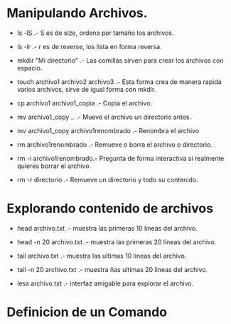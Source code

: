 # Manipulando Archivos.

- ls -lS .- S es de size, ordena por tamaño los archivos.

* ls -lr .- r es de reverse, los lista en forma reversa.

* mkdir "Mi directorio" .- Las comillas sirven para crear los archivos con espacio.

* touch archivo1 archivo2 archivo3 .- Esta forma crea de manera rapida varios archivos, sirve de igual forma con mkdir.

* cp archivo1 archivo1_copia .- Copia el archivo.

* mv archivo1_copy .. .- Mueve el archivo un directorio antes.

* mv archivo1_copy archivo1renombrado .- Renombra el archivo

* rm archivo1renombrado .- Remueve o borra el archivo o directorio.

* rm -i archivo1renombrado.- Pregunta de forma interactiva si realmente quieres borrar el archivo.

* rm -r directorio .- Remueve un directorio y todo su contenido.

# Explorando contenido de archivos

- head archivo.txt .- muestra las primeras 10 lineas del archivo.

- head -n 20 archivo.txt .- muestra las primeras 20 lineas del archivo.

- tail archivo.txt .- muestra las ultimas 10 lineas del archivo.

- tail -n 20 archivo.txt .- muestra ñas ultimas 20 lineas del archivo.

- less archivo.txt .- interfaz amigable para explorar el archivo.

# Definicion de un Comando
